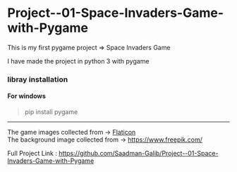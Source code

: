 # Project--01-Space-Invaders-Game-with-Pygame
This is my first pygame project => Space Invaders Game

I have made the project in python 3 with pygame

<h3>libray installation</h3>

#### For windows

> pip install pygame

___

The game images collected from -> [Flaticon](https://www.flaticon.com "Flaticon")<br>
The background image collected from -> https://www.freepik.com/


Full Project Link : https://github.com/Saadman-Galib/Project--01-Space-Invaders-Game-with-Pygame

